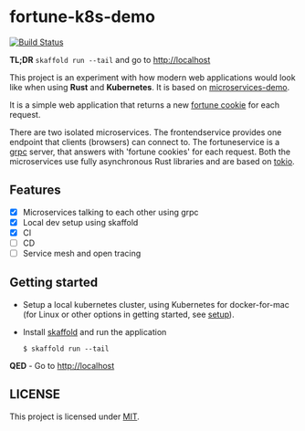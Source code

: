 # fortune-k8s-demo

[![Build Status][actions-badge]][actions-url]


**TL;DR** `skaffold run --tail` and go to [http://localhost](http://localhost)

This project is an experiment with how modern web applications would look like
when using **Rust** and **Kubernetes**. It is based on [microservices-demo][demo].

It is a simple web application that returns a new [fortune cookie][fortune] for each request.

There are two isolated microservices. The frontendservice provides one endpoint
that clients (browsers) can connect to. The fortuneservice is a [grpc](https://grpc.io/) server,
that answers with 'fortune cookies' for each request. Both the microservices
use fully asynchronous Rust libraries and are based on [tokio](https://tokio.rs/).


## Features

- [x] Microservices talking to each other using grpc
- [x] Local dev setup using skaffold
- [x] CI
- [ ] CD
- [ ] Service mesh and open tracing

## Getting started

* Setup a local kubernetes cluster, using Kubernetes for docker-for-mac
(for Linux or other options in getting started, see [setup](./docs/setup.md)).

* Install [skaffold](https://skaffold.dev/) and run the application

    ```shell
    $ skaffold run --tail
    ```

**QED** - Go to [http://localhost](http://localhost)

## LICENSE

This project is licensed under [MIT](LICENSE).


[demo]: https://github.com/GoogleCloudPlatform/microservices-demo
[fortune]: https://en.wikipedia.org/wiki/Fortune_%28Unix%29
[actions-badge]: https://img.shields.io/endpoint.svg?url=https%3A%2F%2Factions-badge.atrox.dev%2Fcaulagi%2Ffortune-k8s-demo%2Fbadge&style=flat&label=Build%20status
[actions-url]: https://actions-badge.atrox.dev/caulagi/fortune-k8s-demo/goto
